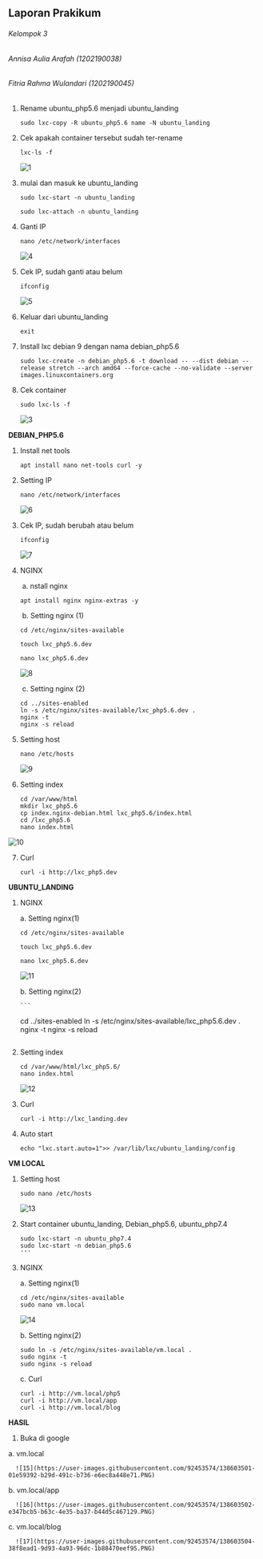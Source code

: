 ## Laporan Prakikum

###### Kelompok 3 

###### Annisa Aulia Arafah		 (1202190038)

###### Fitria Rahma Wulandari  (1202190045)



1. Rename ubuntu_php5.6 menjadi ubuntu_landing

   ```
   sudo lxc-copy -R ubuntu_php5.6 name -N ubuntu_landing
   ```

2. Cek apakah container tersebut sudah ter-rename

   ```
   lxc-ls -f
   ```
   ![1](https://user-images.githubusercontent.com/92453574/138603435-4e467f41-3a8c-454d-9ca9-60b6c296e7b4.PNG)

3. mulai dan masuk ke ubuntu_landing

   ```
   sudo lxc-start -n ubuntu_landing
   
   sudo lxc-attach -n ubuntu_landing
   ```

4. Ganti IP

   ```
   nano /etc/network/interfaces
   ``` 
   ![4](https://user-images.githubusercontent.com/92453574/138603479-83b9907c-9a57-4d66-99a6-c17745c5daac.PNG)
   

5. Cek IP, sudah ganti atau belum

   ```
   ifconfig
   ```
   ![5](https://user-images.githubusercontent.com/92453574/138603480-00fa71a4-9f3b-4535-891b-12cc5cf2cfce.PNG)

6. Keluar dari ubuntu_landing

   ```
   exit
   ```

7. Install lxc debian 9 dengan nama debian_php5.6

   ```
   sudo lxc-create -n debian_php5.6 -t download -- --dist debian --release stretch --arch amd64 --force-cache --no-validate --server images.linuxcontainers.org
   ```

8. Cek container

   ```
   sudo lxc-ls -f
   ``` 
   ![3](https://user-images.githubusercontent.com/92453574/138603474-566e03c2-c9f8-4ffa-8746-c6cec2830738.PNG)


**DEBIAN_PHP5.6**

1. Install net tools

   ```
   apt install nano net-tools curl -y
   ```

2. Setting IP

   ```
   nano /etc/network/interfaces
   ```

   ![6](https://user-images.githubusercontent.com/92453574/138603482-2c55f0f2-1b09-4d19-82a1-8cdc66a0ef97.PNG)

3. Cek IP, sudah berubah atau belum

   ```
   ifconfig
   ```
   ![7](https://user-images.githubusercontent.com/92453574/138603483-1e1a7bfc-6be3-465e-8f07-07472b1bed7c.PNG)
  
4. NGINX

   ​	a.    nstall nginx

   ```
   apt install nginx nginx-extras -y
   ```

   ​	b.    Setting nginx (1)

   ```
   cd /etc/nginx/sites-available

   touch lxc_php5.6.dev

   nano lxc_php5.6.dev
   
   ```
   ![8](https://user-images.githubusercontent.com/92453574/138603486-49fade2c-e7d4-432c-8bce-b02dabee58ec.PNG)

   

   ​	c.    Setting nginx (2)

   ```
   cd ../sites-enabled
   ln -s /etc/nginx/sites-available/lxc_php5.6.dev .
   nginx -t
   nginx -s reload
   ```

5. Setting host

   ```
   nano /etc/hosts
   ```

   ![9](https://user-images.githubusercontent.com/92453574/138603489-19512389-9c76-4558-bf83-60eb868e6181.PNG)

6. Setting index

   ```
   cd /var/www/html
   mkdir lxc_php5.6
   cp index.nginx-debian.html lxc_php5.6/index.html
   cd /lxc_php5.6
   nano index.html
   ```
![10](https://user-images.githubusercontent.com/92453574/138603490-b2d51be0-2062-42b3-bcda-87fa6f52afb1.PNG)

7. Curl

   ```
   curl -i http://lxc_php5.dev 
   ```

**UBUNTU_LANDING**

1. NGINX

   a. Setting nginx(1)

      ```
      cd /etc/nginx/sites-available

      touch lxc_php5.6.dev

      nano lxc_php5.6.dev
      ```

      ![11](https://user-images.githubusercontent.com/92453574/138603491-b4385ec0-4dd6-4a0e-a4e1-cd9396426928.PNG)

   b. Setting nginx(2)

       ```
      cd ../sites-enabled
      ln -s /etc/nginx/sites-available/lxc_php5.6.dev .
      nginx -t
      nginx -s reload
      ```

2. Setting index

   ```
   cd /var/www/html/lxc_php5.6/
   nano index.html
   ```

   ![12](https://user-images.githubusercontent.com/92453574/138603495-4b93cbbf-2623-44e8-bc88-1c564c05f547.PNG)

3. Curl

   ```
   curl -i http://lxc_landing.dev 
   ```

4. Auto start

   ```
   echo "lxc.start.auto=1">> /var/lib/lxc/ubuntu_landing/config
   ```

**VM LOCAL**

1. Setting host

   ```
   sudo nano /etc/hosts
   ```

   ![13](https://user-images.githubusercontent.com/92453574/138603497-8f2c8ad6-768b-4ae0-86fe-5f4f2283b6c2.PNG)

2. Start container ubuntu_landing, Debian_php5.6, ubuntu_php7.4

   ```
   sudo lxc-start -n ubuntu_php7.4
   sudo lxc-start -n debian_php5.6
   '''

3. NGINX

   a. Setting nginx(1)

      ```
      cd /etc/nginx/sites-available
      sudo nano vm.local
      ```

      ![14](https://user-images.githubusercontent.com/92453574/138603499-67fda872-56f6-4c67-8ef7-462aec75fbfe.PNG)

   b. Setting nginx(2)

      ```
      sudo ln -s /etc/nginx/sites-available/vm.local .
      sudo nginx -t
      sudo nginx -s reload
      ```

   c. Curl

      ```
      curl -i http://vm.local/php5
      curl -i http://vm.local/app
      curl -i http://vm.local/blog
      ```

**HASIL**

1. Buka di google
  
  a. vm.local

      ![15](https://user-images.githubusercontent.com/92453574/138603501-01e59392-b29d-491c-b736-e6ec8a448e71.PNG)

   b. vm.local/app

      ![16](https://user-images.githubusercontent.com/92453574/138603502-e347bcb5-b63c-4e35-ba37-b44d5c467129.PNG)

   c. vm.local/blog

      ![17](https://user-images.githubusercontent.com/92453574/138603504-38f8ead1-9d93-4a93-96dc-1b88470eef95.PNG)

